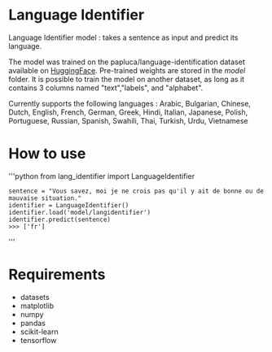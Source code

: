 # Language Identifier


Language Identifier model : takes a sentence as input and predict its language.

The model was trained on the papluca/language-identification dataset available on [HuggingFace](https://huggingface.co/datasets/papluca/language-identification). Pre-trained weights are stored in the *model* folder. It is possible to train the model on another dataset, as long as it contains 3 columns named "text","labels", and "alphabet".

Currently supports the following languages : Arabic, Bulgarian, Chinese, Dutch, English, French, German, Greek, Hindi, Italian, Japanese, Polish, Portuguese, Russian, Spanish, Swahili, Thai, Turkish, Urdu, Vietnamese


# How to use

'''python
    from lang_identifier import LanguageIdentifier 
    
    sentence = "Vous savez, moi je ne crois pas qu'il y ait de bonne ou de mauvaise situation."
    identifier = LanguageIdentifier()
    identifier.load('model/langidentifier')
    identifier.predict(sentence)
    >>> ['fr']
    
'''


# Requirements

- datasets
- matplotlib
- numpy
- pandas
- scikit-learn
- tensorflow 
